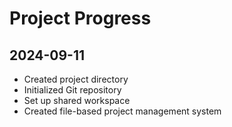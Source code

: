 
# Project Progress

## 2024-09-11
- Created project directory
- Initialized Git repository
- Set up shared workspace
- Created file-based project management system
